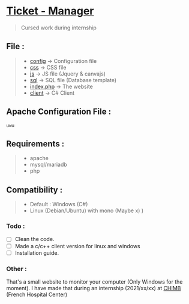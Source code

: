 # [Ticket - Manager](https::/ticket-demo.pandeo.fr)
> Cursed work during internship

## File :<br />
> - [config](https://github.com/PandeoF1/monitoring/tree/main/conf) -> Configuration file <br />
> - [css](https://github.com/PandeoF1/monitoring/tree/main/css) -> CSS file <br />
> - [js](https://github.com/PandeoF1/monitoring/tree/main/js) -> JS file (Jquery & canvajs) <br />
> - [sql](https://github.com/PandeoF1/monitoring/tree/main/sql) -> SQL file (Database template) <br />
> - [index.php](https://github.com/PandeoF1/monitoring/blob/main/index.php) -> The website<br />
> - [client](https://github.com/PandeoF1/monitoring/tree/main/client) -> C# Client<br />


## Apache Configuration File :
```` 
uwu
````
## Requirements :
 > - apache <br />
 > - mysql/mariadb <br />
 > - php <br />
## Compatibility :
 > - Default : Windows (C#) <br />
 > - Linux (Debian/Ubuntu) with mono (Maybe x) ) <br />
### Todo :
- [ ] Clean the code.
- [ ] Made a c/c++ client version for linux and windows
- [ ] Installation guide.

### Other :

That's a small website to monitor your computer (Only Windows for the moment). I have made that during an internship (2021/xx/xx) at [CHIMB](http://www.chimb.fr/) (French Hospital Center)